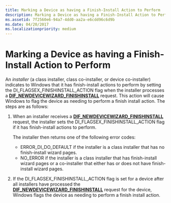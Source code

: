 ```yaml
---
title: Marking a Device as having a Finish-Install Action to Perform
description: Marking a Device as having a Finish-Install Action to Perform
ms.assetid: 7f2560e6-94a7-4dd0-aa2a-e6cdd96c6d9b
ms.date: 04/20/2017
ms.localizationpriority: medium
---
```


# Marking a Device as having a Finish-Install Action to Perform


An *installer* (a class installer, class co-installer, or device co-installer) indicates to Windows that it has finish-install actions to perform by setting the DI_FLAGSEX_FINISHINSTALL_ACTION flag when the installer processes a [**DIF_NEWDEVICEWIZARD_FINISHINSTALL**](./dif-newdevicewizard-finishinstall.md) request. This action will cause Windows to flag the device as needing to perform a finish install action. The steps are as follows:

1.  When an installer receives a [**DIF_NEWDEVICEWIZARD_FINISHINSTALL**](./dif-newdevicewizard-finishinstall.md) request, the installer sets the DI_FLAGSEX_FINISHINSTALL_ACTION flag if it has finish-install actions to perform.

    The installer then returns one of the following error codes:

    -   ERROR_DI_DO_DEFAULT if the installer is a class installer that has no finish-install wizard pages.
    -   NO_ERROR if the installer is a class installer that has finish-install wizard pages or a co-installer that either has or does not have finish-install wizard pages.

2.  If the DI_FLAGSEX_FINISHINSTALL_ACTION flag is set for a device after all installers have processed the [**DIF_NEWDEVICEWIZARD_FINISHINSTALL**](./dif-newdevicewizard-finishinstall.md) request for the device, Windows flags the device as needing to perform a finish install action.

 

